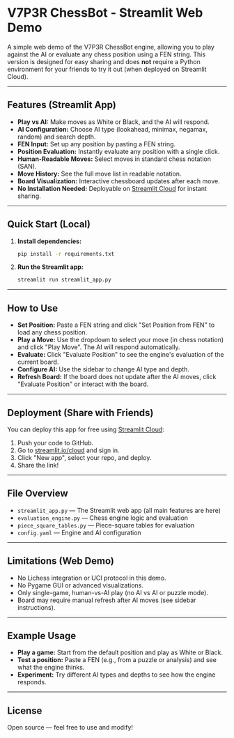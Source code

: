 # V7P3R ChessBot - Streamlit Web Demo

A simple web demo of the V7P3R ChessBot engine, allowing you to play against the AI or evaluate any chess position using a FEN string. This version is designed for easy sharing and does **not** require a Python environment for your friends to try it out (when deployed on Streamlit Cloud).

---

## Features (Streamlit App)

- **Play vs AI:** Make moves as White or Black, and the AI will respond.
- **AI Configuration:** Choose AI type (lookahead, minimax, negamax, random) and search depth.
- **FEN Input:** Set up any position by pasting a FEN string.
- **Position Evaluation:** Instantly evaluate any position with a single click.
- **Human-Readable Moves:** Select moves in standard chess notation (SAN).
- **Move History:** See the full move list in readable notation.
- **Board Visualization:** Interactive chessboard updates after each move.
- **No Installation Needed:** Deployable on [Streamlit Cloud](https://streamlit.io/cloud) for instant sharing.

---

## Quick Start (Local)

1. **Install dependencies:**
    ```bash
    pip install -r requirements.txt
    ```

2. **Run the Streamlit app:**
    ```bash
    streamlit run streamlit_app.py
    ```

---

## How to Use

- **Set Position:** Paste a FEN string and click "Set Position from FEN" to load any chess position.
- **Play a Move:** Use the dropdown to select your move (in chess notation) and click "Play Move". The AI will respond automatically.
- **Evaluate:** Click "Evaluate Position" to see the engine's evaluation of the current board.
- **Configure AI:** Use the sidebar to change AI type and depth.
- **Refresh Board:** If the board does not update after the AI moves, click "Evaluate Position" or interact with the board.

---

## Deployment (Share with Friends)

You can deploy this app for free using [Streamlit Cloud](https://streamlit.io/cloud):

1. Push your code to GitHub.
2. Go to [streamlit.io/cloud](https://streamlit.io/cloud) and sign in.
3. Click "New app", select your repo, and deploy.
4. Share the link!

---

## File Overview

- `streamlit_app.py` — The Streamlit web app (all main features are here)
- `evaluation_engine.py` — Chess engine logic and evaluation
- `piece_square_tables.py` — Piece-square tables for evaluation
- `config.yaml` — Engine and AI configuration

---

## Limitations (Web Demo)

- No Lichess integration or UCI protocol in this demo.
- No Pygame GUI or advanced visualizations.
- Only single-game, human-vs-AI play (no AI vs AI or puzzle mode).
- Board may require manual refresh after AI moves (see sidebar instructions).

---

## Example Usage

- **Play a game:** Start from the default position and play as White or Black.
- **Test a position:** Paste a FEN (e.g., from a puzzle or analysis) and see what the engine thinks.
- **Experiment:** Try different AI types and depths to see how the engine responds.

---

## License

Open source — feel free to use and modify!
